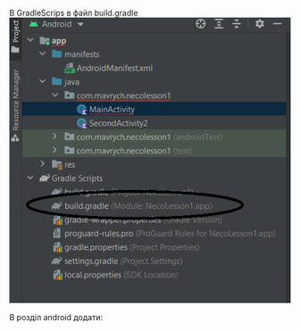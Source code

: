 В GradleScrips в файл build.gradle
![alt text](pictures/004-1.png)

В розділ android додати:
```GRADLE
```